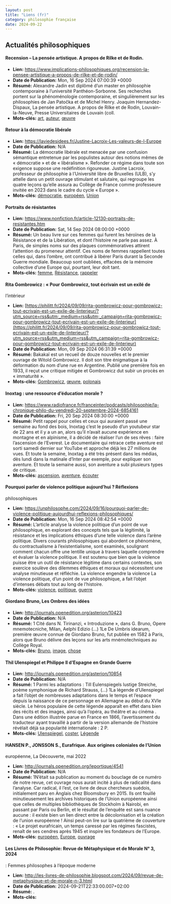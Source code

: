 ```yaml
---
layout: post
title: "Liens (fr)"
category: philosophie française
date: 2024-09-22
---
```

## Actualités philosophiques

#### Recension – La pensée artistique. A propos de Rilke et de Rodin.

  * **Lien:** <https://www.implications-philosophiques.org/recension-la-pensee-artistique-a-propos-de-rilke-et-de-rodin/>
  * **Date de Publication:** Mon, 16 Sep 2024 07:00:39 +0000
  * **Résumé:** Alexandre Jadin est diplômé d’un master en philosophie contemporaine à l’université Panthéon-Sorbonne. Ses recherches portent sur la phénoménologie contemporaine, et singulièrement sur les philosophies de Jan Patočka et de Michel Henry. Joaquim Hernandez-Dispaux, La pensée artistique. A propos de Rilke et de Rodin, Louvain-la-Neuve, Presse Universitaires de Louvain (coll.
  * **Mots-clés:** [art](art), [auteur](auteur), [œuvre](œuvre)

#### Retour à la démocratie libérale

  * **Lien:** <https://laviedesidees.fr/Justine-Lacroix-Les-valeurs-de-l-Europe>
  * **Date de Publication:** N/A
  * **Résumé:** La démocratie libérale est menacée par une confusion sémantique entretenue par les populistes autour des notions mêmes de « démocratie » et de « libéralisme ». Refonder ce régime dans toute son exigence suppose une redéfinition rigoureuse. Justine Lacroix, professeur de philosophie à l’Université libre de Bruxelles (ULB), s’y attelle dans un petit ouvrage stimulant et salutaire, qui regroupe les quatre leçons qu’elle assura au Collège de France comme professeure invitée en 2023 dans le cadre du cycle « Europe ».
  * **Mots-clés:** [démocratie](démocratie), [européen](européen), [Union](Union)

#### Portraits de résistantes

  * **Lien:** <https://www.nonfiction.fr/article-12130-portraits-de-resistantes.htm>
  * **Date de Publication:** Sat, 14 Sep 2024 08:00:00 +0000
  * **Résumé:** Un beau livre sur ces femmes qui furent les héroïnes de la Résistance et de la Libération, et dont l’histoire ne parle pas assez. À Paris, de simples noms sur des plaques commémoratives attirent l’attention du promeneur attentif. Ces noms de femmes rappellent toutes celles qui, dans l’ombre, ont contribué à libérer Paris durant la Seconde Guerre mondiale. Beaucoup sont oubliées, effacées de la mémoire collective d’une Europe qui, pourtant, leur doit tant.
  * **Mots-clés:** [femme](femme), [Résistance](Résistance), [rappeler](rappeler)

#### Rita Gombrowicz : « Pour Gombrowicz, tout écrivain est un exilé de
l’intérieur

  * **Lien:** [https://philitt.fr/2024/09/09/rita-gombrowicz-pour-gombrowicz-tout-ecrivain-est-un-exile-de-linterieur/?utm_source=rss&utm;_medium=rss&utm;_campaign=rita-gombrowicz-pour-gombrowicz-tout-ecrivain-est-un-exile-de-linterieur](https://philitt.fr/2024/09/09/rita-gombrowicz-pour-gombrowicz-tout-ecrivain-est-un-exile-de-linterieur/?utm_source=rss&utm_medium=rss&utm_campaign=rita-gombrowicz-pour-gombrowicz-tout-ecrivain-est-un-exile-de-linterieur)
  * **Date de Publication:** Mon, 09 Sep 2024 06:31:39 +0000
  * **Résumé:** Bakakaï est un recueil de douze nouvelles et le premier ouvrage de Witold Gombrowicz. Il doit son titre énigmatique à la déformation du nom d’une rue en Argentine. Publié une première fois en 1933, il reçut une critique mitigée et Gombrowicz dut subir un procès en « immaturité ».
  * **Mots-clés:** [Gombrowicz](Gombrowicz), [œuvre](œuvre), [polonais](polonais)

#### Inoxtag : une ressource d’éducation morale ?

  * **Lien:** <https://www.radiofrance.fr/franceinter/podcasts/philosophie/la-chronique-philo-du-vendredi-20-septembre-2024-6854161>
  * **Date de Publication:** Fri, 20 Sep 2024 08:30:00 +0000
  * **Résumé:** Petit rappel pour celles et ceux qui auraient passé une semaine au fond des bois, Inoxtag c’est le pseudo d’un youtubeur star de 22 ans et il y a un an, alors qu’il n’avait aucune expérience en montagne et en alpinisme, il a décidé de réaliser l’un de ses rêves : faire l’ascension de l’Everest. Le documentaire qui retrace cette aventure est sorti samedi dernier sur YouTube et approche déjà les 27 millions de vues. Et toute la semaine, Inoxtag a été très présent dans les médias, dès lundi dans la matinale d’Inter par exemple, pour expliquer son aventure. Et toute la semaine aussi, son aventure a subi plusieurs types de critique.
  * **Mots-clés:** [ascension](ascension), [aventure](aventure), [écouter](écouter)

#### Pourquoi parler de violence politique aujourd’hui ? Réflexions
philosophiques

  * **Lien:** <https://unphilosophe.com/2024/09/16/pourquoi-parler-de-violence-politique-aujourdhui-reflexions-philosophiques/>
  * **Date de Publication:** Mon, 16 Sep 2024 08:42:54 +0000
  * **Résumé:** L’article analyse la violence politique d’un point de vue philosophique, en explorant des concepts tels que la légitimité, la résistance et les implications éthiques d’une telle violence dans l’arène politique. Divers courants philosophiques qui abordent ce phénomène, du contractualisme à l’existentialisme, sont examinés, soulignant comment chacun offre une lentille unique à travers laquelle comprendre et évaluer la violence politique. Il est soutenu que bien que la violence puisse être un outil de résistance légitime dans certains contextes, son exercice soulève des dilemmes éthiques et moraux qui nécessitent une analyse minutieuse et réfléchie. La violence engendre la violence La violence politique, d’un point de vue philosophique, a fait l’objet d’intenses débats tout au long de l’histoire.
  * **Mots-clés:** [violence](violence), [politique](politique), [guerre](guerre)

#### Giordano Bruno, Les Ombres des idées

  * **Lien:** <http://journals.openedition.org/asterion/10423>
  * **Date de Publication:** N/A
  * **Résumé:** 1 Cité dans N. Tirinanzi, « Introduzione », dans G. Bruno, Opere mnemotecniche, Milan, Aelphi Edizio (...) 1Le De Umbris idearum, première œuvre connue de Giordano Bruno, fut publiée en 1582 à Paris, alors que Bruno délivre des leçons sur les arts mnémotechniques au Collège Royal.
  * **Mots-clés:** [Bruno](Bruno), [image](image), [chose](chose)

#### Thil Ulenspiegel et Philippe II d’Espagne en Grande Guerre

  * **Lien:** <http://journals.openedition.org/asterion/10854>
  * **Date de Publication:** N/A
  * **Résumé:** 1 Parmi les adaptations : Till Eulenspiegels lustige Streiche, poème symphonique de Richard Strauss, (...) 1La légende d’Ulenspiegel a fait l’objet de nombreuses adaptations dans le temps et l’espace depuis la naissance de ce personnage en Allemagne au début du XVIe siècle. Le héros populaire de cette légende apparaît en effet dans bien des récits et des images, ainsi qu’à l’opéra, au théâtre et au cinéma . Dans une édition illustrée parue en France en 1866, l’avertissement du traducteur ayant travaillé à partir de la version allemande de l’histoire révélait déjà sa popularité internationale : 2 P.
  * **Mots-clés:** [Ulenspiegel](Ulenspiegel), [coster](coster), [Légende](Légende)

#### HANSEN P., JONSSON S., Eurafrique. Aux origines coloniales de l’Union
européenne, La Découverte, mai 2022

  * **Lien:** <http://journals.openedition.org/leportique/4541>
  * **Date de Publication:** N/A
  * **Résumé:** 1N’était sa publication au moment du bouclage de ce numéro de notre revue, cet ouvrage nous aurait incité à plus de radicalité dans l’analyse. Car radical, il l’est, ce livre de deux chercheurs suédois, initialement paru en Anglais chez Bloomsbury en 2015. Ils ont fouillé minutieusement les archives historiques de l’Union européenne ainsi que celles de multiples bibliothèques de Stockholm à Nairobi, en passant par Paris ou Berlin, et le résultat de l’enquête est sans nuance aucune : il existe bien un lien direct entre la décolonisation et la création de l’union européenne ! Ainsi peut-on lire sur la quatrième de couverture : « Le projet eurafricain, un temps caressé par les régimes fascistes, renaît de ses cendres après 1945 et inspire les fondateurs de l’Europe.
  * **Mots-clés:** [européen](européen), [Europe](Europe), [ouvrage](ouvrage)

#### Les Livres de Philosophie: Revue de Métaphysique et de Morale N° 3, 2024
: Femmes philosophes à l’époque moderne

  * **Lien:** <http://les-livres-de-philosophie.blogspot.com/2024/09/revue-de-metaphysique-et-de-morale-n-3.html>
  * **Date de Publication:** 2024-09-21T22:33:00.007+02:00
  * **Résumé:** .
  * **Mots-clés:**

